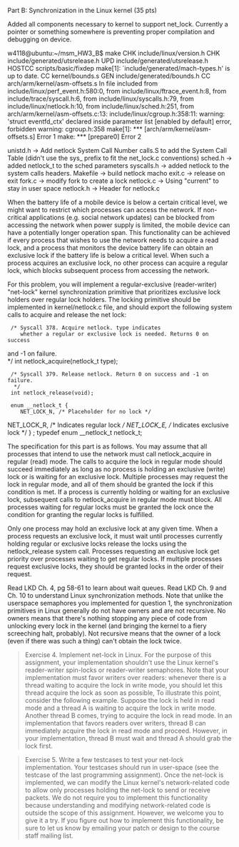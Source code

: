 
Part B: Synchronization in the Linux kernel (35 pts)

Added all components necessary to kernel to support net_lock. Currently a pointer or something somewhere is preventing proper compilation and debugging on device. 

w4118@ubuntu:~/msm_HW3_B$ make
CHK     include/linux/version.h
CHK     include/generated/utsrelease.h
UPD     include/generated/utsrelease.h
HOSTCC  scripts/basic/fixdep
make[1]: `include/generated/mach-types.h' is up to date.
CC      kernel/bounds.s
GEN     include/generated/bounds.h
CC      arch/arm/kernel/asm-offsets.s
In file included from include/linux/perf_event.h:580:0,
from include/linux/ftrace_event.h:8,
from include/trace/syscall.h:6,
from include/linux/syscalls.h:79,
from include/linux/netlock.h:10,
from include/linux/sched.h:251,
from arch/arm/kernel/asm-offsets.c:13:
include/linux/cgroup.h:358:11: warning: 'struct eventfd_ctx' declared inside parameter list [enabled by default]
error, forbidden warning: cgroup.h:358
make[1]: *** [arch/arm/kernel/asm-offsets.s] Error 1
make: *** [prepare0] Error 2


unistd.h -> Add netlock System Call Number
calls.S to add the System Call Table (didn't use the sys_ prefix to fit the net_lock.c conventions)
sched.h -> added netlock_t to the sched parameters 
syscalls.h -> added netlock to the system calls headers.
Makefile -> build netlock macho
exit.c -> release on exit
fork.c -> modify fork to create a lock
netlock.c -> Using "current" to stay in user space
netlock.h -> Header for netlock.c


When the battery life of a mobile device is below a certain critical level, we might want to restrict which processes can access the network. If non-critical applications (e.g. social network updates) can be blocked from accessing the network when power supply is limited, the mobile device can have a potentially longer operation span. This functionality can be achieved if every process that wishes to use the network needs to acquire a read lock, and a process that monitors the device battery life can obtain an exclusive lock if the battery life is below a critical level. When such a process acquires an exclusive lock, no other process can acquire a regular lock, which blocks subsequent process from accessing the network.

For this problem, you will implement a regular-exclusive (reader-writer) "net-lock" kernel synchronization primitive that prioritizes exclusive lock holders over regular lock holders. The locking primitive should be implemented in kernel/netlock.c file, and should export the following system calls to acquire and release the net lock:

     /* Syscall 378. Acquire netlock. type indicates
        whether a regular or exclusive lock is needed. Returns 0 on success 
  and -1 on failure.  
      */
     int netlock_acquire(netlock_t type);

     /* Syscall 379. Release netlock. Return 0 on success and -1 on failure.  
      */
     int netlock_release(void);

     enum __netlock_t {
        NET_LOCK_N, /* Placeholder for no lock */
  NET_LOCK_R, /* Indicates regular lock */
  NET_LOCK_E, /* Indicates exclusive lock */
     } ;
     typedef enum __netlock_t netlock_t;
  
The specification for this part is as follows. You may assume that all processes that intend to use the network must call netlock_acquire in regular (read) mode. The calls to acquire the lock in regular mode should succeed immediately as long as no process is holding an exclusive (write) lock or is waiting for an exclusive lock. Multiple processes may request the lock in regular mode, and all of them should be granted the lock if this condition is met. If a process is currently holding or waiting for an exclusive lock, subsequent calls to netlock_acquire in regular mode must block. All processes waiting for regular locks must be granted the lock once the condition for granting the regular locks is fulfilled.

Only one process may hold an exclusive lock at any given time. When a process requests an exclusive lock, it must wait until processes currently holding regular or exclusive locks release the locks using the netlock_release system call. Processes requesting an exclusive lock get priority over processes waiting to get regular locks. If multiple processes request exclusive locks, they should be granted locks in the order of their request.

Read LKD Ch. 4, pg 58-61 to learn about wait queues. Read LKD Ch. 9 and Ch. 10 to understand Linux synchronization methods. Note that unlike the userspace semaphores you implemented for question 1, the synchronization primitives in Linux generally do not have owners and are not recursive. No owners means that there's nothing stopping any piece of code from unlocking every lock in the kernel (and bringing the kernel to a fiery screeching halt, probably). Not recursive means that the owner of a lock (even if there was such a thing) can't obtain the lock twice.



> Exercise 4. Implement net-lock in Linux. For the purpose of this assignment, your implementation shouldn't use the Linux kernel's reader-writer spin-locks or reader-writer semaphores.
Note that your implementation must favor writers over readers: whenever there is a thread waiting to acquire the lock in write mode, you should let this thread acquire the lock as soon as possible, To illustrate this point, consider the following example. Suppose the lock is held in read mode and a thread A is waiting to acquire the lock in write mode. Another thread B comes, trying to acquire the lock in read mode. In an implementation that favors readers over writers, thread B can immediately acquire the lock in read mode and proceed. However, in your implementation, thread B must wait and thread A should grab the lock first.



> Exercise 5. Write a few testcases to test your net-lock implementation. Your testcases should run in user-space (see the testcase of the last programming assignment).
Once the net-lock is implemented, we can modify the Linux kernel's network-related code to allow only processes holding the net-lock to send or receive packets. We do not require you to implement this functionality because understanding and modifying network-related code is outside the scope of this assignment. However, we welcome you to give it a try. If you figure out how to implement this functionality, be sure to let us know by emailing your patch or design to the course staff mailing list.
